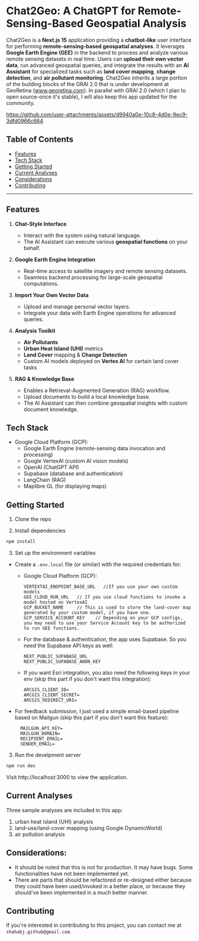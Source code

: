 # Chat2Geo: A ChatGPT for Remote-Sensing-Based Geospatial Analysis

Chat2Geo is a **Next.js 15** application providing a **chatbot-like** user interface for performing **remote-sensing-based geospatial analyses**. It leverages **Google Earth Engine (GEE)** in the backend to process and analyze various remote sensing datasets in real time. Users can **upload their own vector data**, run advanced geospatial queries, and integrate the results with an **AI Assistant** for specialized tasks such as **land cover mapping**, **change detection**, and **air pollutant monitoring**. Chat2Geo inherits a large portion of the building blocks of the GRAI 2.0 that is under development at GeoRetina (www.georetina.com). In parallel with GRAI 2.0 (which I plan to open source-once it's stable), I will also keep this app updated for the community.


https://github.com/user-attachments/assets/d9940a0e-10c8-4d0e-9ec9-3dfd0966c664


## Table of Contents

- [Features](#features)
- [Tech Stack](#tech-stack)
- [Getting Started](#getting-started)
- [Current Analyses](#current-analyses)
- [Considerations](#considerations)
- [Contributing](#contributing)

---

## Features

1. **Chat-Style Interface**

   - Interact with the system using natural language.
   - The AI Assistant can execute various **geospatial functions** on your behalf.

2. **Google Earth Engine Integration**

   - Real-time access to satellite imagery and remote sensing datasets.
   - Seamless backend processing for large-scale geospatial computations.

3. **Import Your Own Vector Data**

   - Upload and manage personal vector layers.
   - Integrate your data with Earth Engine operations for advanced queries.

4. **Analysis Toolkit**

   - **Air Pollutants**
   - **Urban Heat Island (UHI)** metrics
   - **Land Cover** mapping & **Change Detection**
   - Custom AI models deployed on **Vertex AI** for certain land cover tasks

5. **RAG & Knowledge Base**
   - Enables a Retrieval-Augmented Generation (RAG) workflow.
   - Upload documents to build a local knowledge base.
   - The AI Assistant can then combine geospatial insights with custom document knowledge.


## Tech Stack
- Google Cloud Platform (GCP):
    - Google Earth Engine (remote-sensing data invocation and processing)
    - Google VertexAI (custom AI vision models)
    - OpenAI (ChatGPT API)
    - Supabase (database and authentication)
    - LangChain (RAG)
    - Maplibre GL (for displaying maps)

## Getting Started

1. Clone the repo

2. Install dependencies

```bash
npm install
```

3. Set up the environment variables

- Create a `.env.local` file (or similar) with the required credentials for:

  - Google Cloud Platform (GCP):
    ```
    VERTEXTAI_ENDPOINT_BASE_URL   //If you use your own custom models
    GEE_CLOUD_RUN_URL   // If you use cloud functions to invoke a model hosted on VertexAI
    GCP_BUCKET_NAME     // This is used to store the land-cover map generated by your custom model, if you have one.
    GCP_SERVICE_ACCOUNT_KEY    // Depending on your GCP configs, you may need to use your Service Account key to be authorized to run GEE functions.
    ```
  - For the database & authentication, the app uses Supabase. So you need the Supabase API keys as well:

        NEXT_PUBLIC_SUPABASE_URL
        NEXT_PUBLIC_SUPABASE_ANON_KEY

  - If you want Esri integration, you also need the following keys in your env (skip this part if you don't want this integration):

        ARCGIS_CLIENT_ID=
        ARCGIS_CLIENT_SECRET=
        ARCGIS_REDIRECT_URI=

- For feedback submission, I just used a simple email-based pipeline based on Mailgun (skip this part if you don't want this feature):

        MAILGUN_API_KEY=
        MAILGUN_DOMAIN=
        RECIPIENT_EMAIL=
        SENDER_EMAIL=

3. Run the develpment server

```bash
npm run dev
```

Visit http://localhost:3000 to view the application.



## Current Analyses

Three sample analyses are included in this app: 
   1. urban heat island (UHI) analysis
   2. land-use/land-cover mapping (using Google DynamicWorld)
   3. air pollution analysis


## Considerations:

- It should be noted that this is not for production. It may have bugs. Some functionalities have not been implemented yet.
- There are parts that should be refactored or re-designed either because they could have been used/invoked in a better place, or because they should've been implemented in a much better manner.


## Contributing

If you're interested in contributing to this project, you can contact me at `shahabj.github@gmail.com`.
